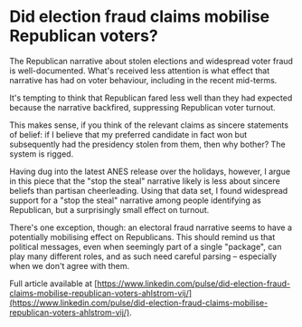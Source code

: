 # Did election fraud claims mobilise Republican voters?

The Republican narrative about stolen elections and widespread voter fraud is well-documented. What's received less attention is what effect that narrative has had on voter behaviour, including in the recent mid-terms.

It's tempting to think that Republican fared less well than they had expected because the narrative backfired, suppressing Republican voter turnout.

This makes sense, if you think of the relevant claims as sincere statements of belief: if I believe that my preferred candidate in fact won but subsequently had the presidency stolen from them, then why bother? The system is rigged.

Having dug into the latest ANES release over the holidays, however, I argue in this piece that the "stop the steal" narrative likely is less about sincere beliefs than partisan cheerleading. Using that data set, I found widespread support for a "stop the steal" narrative among people identifying as Republican, but a surprisingly small effect on turnout. 

There's one exception, though: an electoral fraud narrative seems to have a potentially mobilising effect on Republicans. This should remind us that political messages, even when seemingly part of a single "package", can play many different roles, and as such need careful parsing – especially when we don't agree with them.

Full article available at [https://www.linkedin.com/pulse/did-election-fraud-claims-mobilise-republican-voters-ahlstrom-vij/](https://www.linkedin.com/pulse/did-election-fraud-claims-mobilise-republican-voters-ahlstrom-vij/).